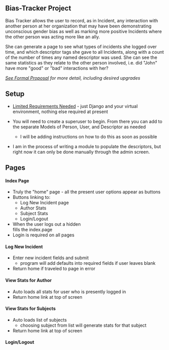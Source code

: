 ## Bias-Tracker Project

  Bias Tracker allows the user to record, as in Incident, any interaction with another person at her organization that may have been demonstrating unconscious gender bias as well as marking more positive Incidents where the other person was acting more like an ally.  

  She can generate a page to see what types of incidents she logged over time, and which descriptor tags she gave to all Incidents, along with a count of the number of times any named descriptor was used.  She can see the same statistics as they relate to the other person involved, i.e. did "John" have more "good" or "bad" interactions with her?

  *[See Formal Proposal](Proposal_formal.md) for more detail, including desired upgrades*

## Setup

* [Limited Requirements Needed](requirements.txt) - just Django and your virtual environment, nothing else required at present

* You will need to create a superuser to begin. From there you can add to the separate Models of Person, User, and Descriptor as needed
  * I will be adding instructions on how to do this as soon as possible
* I am in the process of writing a module to populate the descriptors, but right now it can only be done manually through the admin screen.

## Pages

#### Index Page
  * Truly the "home" page - all the present user options appear as buttons
  * Buttons linking to:
    * Log New Incident page
    * Author Stats
    * Subject Stats
    * Login/Logout
  * When the user logs out a hidden <div> fills the index.page
  * Login is required on all pages

#### Log New Incident
  * Enter new incident fields and submit
    * program will add defaults into required fields if user leaves blank
  * Return home if traveled to page in error

#### View Stats for Author
  * Auto loads all stats for user who is presently logged in
  * Return home link at top of screen

#### View Stats for Subjects
  * Auto loads list of subjects
    * choosing subject from list will generate stats for that subject
  * Return home link at top of screen

#### Login/Logout
